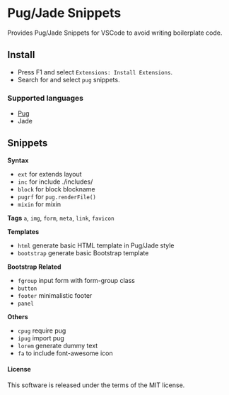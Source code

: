 # Pug/Jade Snippets

Provides Pug/Jade Snippets for VSCode to avoid writing boilerplate code.

## Install
- Press F1 and select `Extensions: Install Extensions`.
- Search for and select `pug` snippets.

### Supported languages
- [Pug](https://pugjs.org/api/getting-started.html)
- Jade

## Snippets
**Syntax**
- `ext` for extends layout
- `inc` for include ./includes/
- `block` for block blockname
- `pugrf` for `pug.renderFile()`
- `mixin` for mixin

**Tags** `a`, `img`, `form`, `meta`, `link`, `favicon`

**Templates**
- `html` generate basic HTML template in Pug/Jade style
- `bootstrap` generate basic Bootstrap template

**Bootstrap Related**
- `fgroup` input form with form-group class
- `button`
- `footer` minimalistic footer
- `panel`

**Others**
- `cpug` require pug
- `ipug` import pug
- `lorem` generate dummy text
- `fa` to include font-awesome icon

#### License
This software is released under the terms of the MIT license.